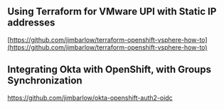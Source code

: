 ## Using Terraform for VMware UPI with Static IP addresses

[https://github.com/jimbarlow/terraform-openshift-vsphere-how-to](https://github.com/jimbarlow/terraform-openshift-vsphere-how-to)

## Integrating Okta with OpenShift, with Groups Synchronization

https://github.com/jimbarlow/okta-openshift-auth2-oidc
